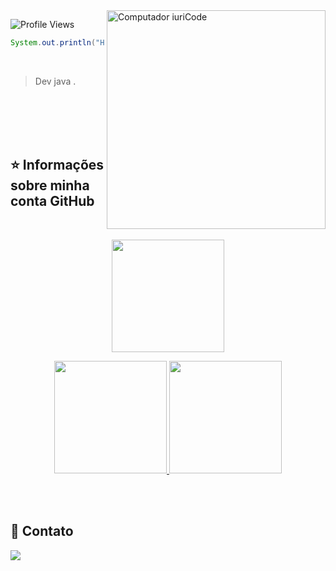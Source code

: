 <img src="https://image.freepik.com/vetores-gratis/ilustracao-do-conceito-de-codificacao_114360-4348.jpg" min-width="400px" max-width="350px" width="350px" align="right" alt="Computador iuriCode">

![Profile Views](http://estruyf-github.azurewebsites.net/api/VisitorHit?user=carolineferreiras&repo=carolineferreiras&countColor=CornflowerBlue)

```java
System.out.println("Hello World");
```

<br/>

> Dev java .


<br/>
<br/>
<br/>
<br/>


## ⭐ Informações sobre minha conta GitHub
 <br/>
<p align="center">
<a href="https://github.com/carolineferreiras">
  <img height="180em" src="https://github-readme-streak-stats.herokuapp.com/?user=carolineferreiras&theme=tokyonight_duo"/>
  </a>
</p>
<p align="center">
<a href="https://github.com/carolineferreiras">
  <img height="180em" src="https://github-readme-stats.vercel.app/api/?username=carolineferreiras&theme=city-lights&count_private=true&show_icons=true"/>
  <img height="180em" src="https://github-readme-stats.vercel.app/api/top-langs/?username=carolineferreiras&theme=city-lights&layout=compact&langs_count=8"/>
</a>
</p>

<br/>
<br/>

##   🤝 Contato

</a>
<a href="https://www.linkedin.com/in/carolineferreiras/"><img src="https://img.shields.io/badge/LinkedIn-0077B5?style=for-the-badge&logo=linkedin&logoColor=white"/></a>
</a>
